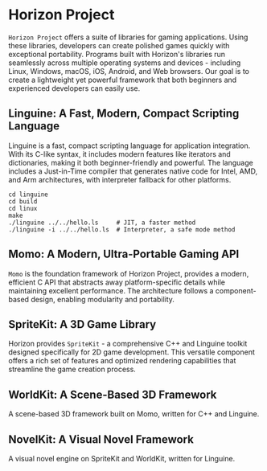 Horizon Project
===============

`Horizon Project` offers a suite of libraries for gaming
applications. Using these libraries, developers can create polished
games quickly with exceptional portability. Programs built with
Horizon's libraries run seamlessly across multiple operating systems
and devices - including Linux, Windows, macOS, iOS, Android, and Web
browsers. Our goal is to create a lightweight yet powerful framework
that both beginners and experienced developers can easily use.

## Linguine: A Fast, Modern, Compact Scripting Language

Linguine is a fast, compact scripting language for application
integration. With its C-like syntax, it includes modern features like
iterators and dictionaries, making it both beginner-friendly and
powerful. The language includes a Just-in-Time compiler that generates
native code for Intel, AMD, and Arm architectures, with interpreter
fallback for other platforms.

```
cd linguine
cd build
cd linux
make
./linguine ../../hello.ls     # JIT, a faster method
./linguine -i ../../hello.ls  # Interpreter, a safe mode method
```

## Momo: A Modern, Ultra-Portable Gaming API

`Momo` is the foundation framework of Horizon Project, provides a
modern, efficient C API that abstracts away platform-specific details
while maintaining excellent performance. The architecture follows a
component-based design, enabling modularity and portability.

## SpriteKit: A 3D Game Library

Horizon provides `SpriteKit` - a comprehensive C++ and Linguine
toolkit designed specifically for 2D game development. This versatile
component offers a rich set of features and optimized rendering
capabilities that streamline the game creation process.

## WorldKit: A Scene-Based 3D Framework

A scene-based 3D framework built on Momo, written for C++ and Linguine.

## NovelKit: A Visual Novel Framework

A visual novel engine on SpriteKit and WorldKit, written for Linguine.

